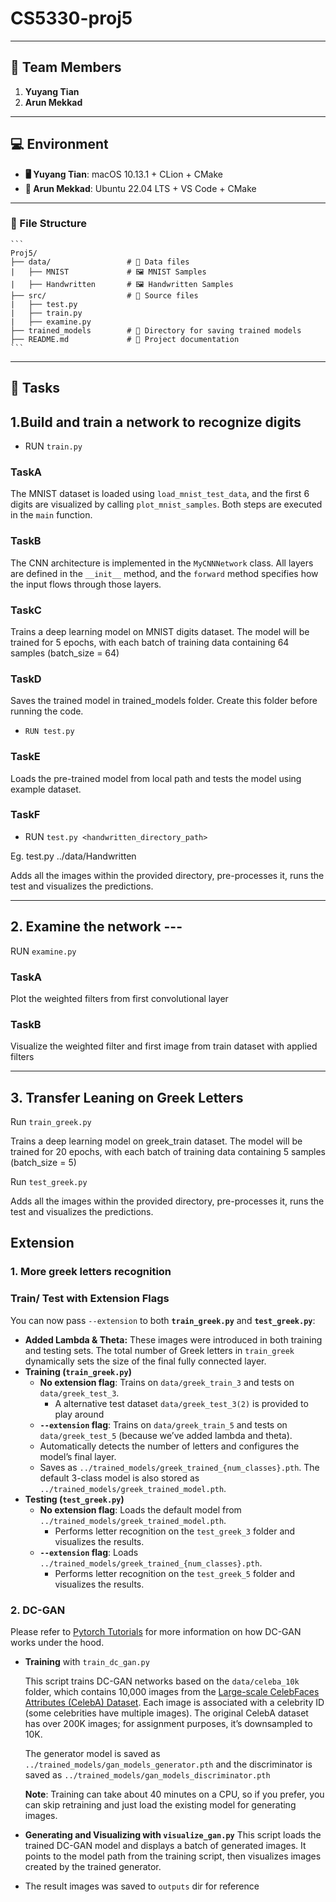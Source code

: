 # CS5330-proj5
___________________________________________________________________________________________________________________
## 👥 Team Members

1. **Yuyang Tian**
2. **Arun Mekkad**
___________________________________________________________________________________________________________________
## 💻 Environment

- **🖥️ Yuyang Tian**: macOS 10.13.1 + CLion + CMake
- **🐧 Arun Mekkad**: Ubuntu 22.04 LTS + VS Code + CMake
___________________________________________________________________________________________________________________
### 📂 File Structure
    ```
    Proj5/
    ├── data/                 # 📁 Data files
    |   ├── MNIST             # 🖼️ MNIST Samples
    |   ├── Handwritten       # 🖼️ Handwritten Samples
    ├── src/                  # 📁 Source files
    |   ├── test.py
    |   ├── train.py 
    |   ├── examine.py 
    ├── trained_models        # 📁 Directory for saving trained models
    ├── README.md             # 📖 Project documentation
    ```
___________________________________________________________________________________________________________________

## 📌 Tasks

## 1.Build and train a network to recognize digits

* RUN `train.py` 

### TaskA

The MNIST dataset is loaded using `load_mnist_test_data`, and the first 6 digits are visualized by calling `plot_mnist_samples`. Both steps are executed in the `main` function.

### TaskB

The CNN architecture is implemented in the `MyCNNNetwork` class. All layers are defined in the `__init__` method, and the `forward` method specifies how the input flows through those layers.

### TaskC

Trains a deep learning model on MNIST digits dataset. The model will be trained for 5 epochs, with each batch of training data containing 64 samples (batch_size = 64)

### TaskD

Saves the trained model in trained_models folder. Create this folder before running the code.

* `RUN test.py`

### TaskE

Loads the pre-trained model from local path and tests the model using example dataset.

### TaskF

* RUN `test.py <handwritten_directory_path>`

Eg. test.py ../data/Handwritten

Adds all the images within the provided directory, pre-processes it, runs the test and visualizes the predictions.

-------------------------------------------------------------------------------------------------------------------

## 2. Examine the network ---

RUN `examine.py`

### TaskA

Plot the weighted filters from first convolutional layer

### TaskB

Visualize the weighted filter and first image from train dataset with applied filters


-------------------------------------------------------------------------------------------------------------------



## 3. Transfer Leaning on Greek Letters

Run `train_greek.py`

Trains a deep learning model on greek_train dataset. The model will be trained for 20 epochs, with each batch of training data containing 5 samples (batch_size = 5)

Run `test_greek.py`

Adds all the images within the provided directory, pre-processes it, runs the test and visualizes the predictions.



## Extension

### 1.  More greek letters recognition

### Train/ Test with Extension Flags

You can now pass `--extension` to both **`train_greek.py`** and **`test_greek.py`**:

- **Added Lambda & Theta:**
   These images were introduced in both training and testing sets. The total number of Greek letters in `train_greek` dynamically sets the size of the final fully connected layer.
- **Training (`train_greek.py`)**
  - **No extension flag**: Trains on `data/greek_train_3` and tests on `data/greek_test_3`.
    - A alternative test dataset `data/greek_test_3(2)` is provided to play around
  - **`--extension` flag**: Trains on `data/greek_train_5` and tests on `data/greek_test_5` (because we’ve added lambda and theta).
  - Automatically detects the number of letters and configures the model’s final layer.
  - Saves as `../trained_models/greek_trained_{num_classes}.pth`. The default 3-class model is also stored as `../trained_models/greek_trained_model.pth`.
- **Testing (`test_greek.py`)**
  - **No extension flag**: Loads the default model from `../trained_models/greek_trained_model.pth`.
    - Performs letter recognition on the `test_greek_3` folder and visualizes the results.
  - **`--extension` flag**: Loads `../trained_models/greek_trained_{num_classes}.pth`.
    - Performs letter recognition on the `test_greek_5` folder and visualizes the results.

### 2. DC-GAN

Please refer to [Pytorch Tutorials](https://pytorch.org/tutorials/beginner/dcgan_faces_tutorial.html#results) for more information on how DC-GAN works under the hood.

* **Training** with `train_dc_gan.py`

  This script trains DC-GAN networks based on the `data/celeba_10k` folder, which contains 10,000 images from the [Large-scale CelebFaces Attributes (CelebA) Dataset](https://mmlab.ie.cuhk.edu.hk/projects/CelebA.html). Each image is associated with a celebrity ID (some celebrities have multiple images). The original CelebA dataset has over 200K images; for assignment purposes, it’s downsampled to 10K.

  The generator model is saved as `../trained_models/gan_models_generator.pth` and the discriminator is saved as `../trained_models/gan_models_discriminator.pth`

  **Note**: Training can take about 40 minutes on a CPU, so if you prefer, you can skip retraining and just load the existing model for generating images.

* **Generating and Visualizing with `visualize_gan.py`**
   This script loads the trained DC-GAN model and displays a batch of generated images. It points to the model path from the training script, then visualizes images created by the trained generator.

* The result images was saved to `outputs` dir for reference